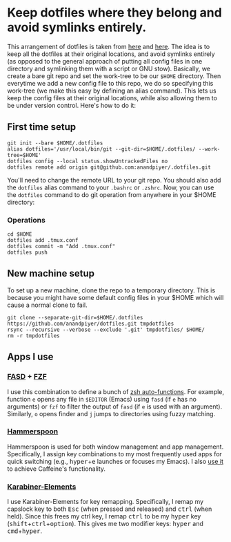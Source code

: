 # Keep dotfiles where they belong and avoid symlinks entirely.

This arrangement of dotfiles is taken from [here](https://news.ycombinator.com/item?id=11070797) and [here](https://developer.atlassian.com/blog/2016/02/best-way-to-store-dotfiles-git-bare-repo/). The idea is to keep all the dotfiles at their original locations, and avoid symlinks entirely (as opposed to the general approach of putting all config files in one directory and symlinking them with a script or GNU stow). Basically, we create a bare git repo and set the work-tree to be our `$HOME` directory. Then everytime we add a new config file to this repo, we do so specifying this work-tree (we make this easy by defining an alias command). This lets us keep the config files at their original locations, while also allowing them to be under version control. Here's how to do it:

## First time setup
```
git init --bare $HOME/.dotfiles
alias dotfiles='/usr/local/bin/git --git-dir=$HOME/.dotfiles/ --work-tree=$HOME'
dotfiles config --local status.showUntrackedFiles no
dotfiles remote add origin git@github.com:anandpiyer/.dotfiles.git
```
You'll need to change the remote URL to your git repo. You should also add the `dotfiles` alias command to your `.bashrc` or  `.zshrc`. Now, you can use the `dotfiles` command to do git operation from anywhere in your $HOME directory:

### Operations
```
cd $HOME
dotfiles add .tmux.conf
dotfiles commit -m "Add .tmux.conf"
dotfiles push
```
## New machine setup
To set up a new machine, clone the repo to a temporary directory. This is because you might have some default config files in your $HOME which will cause a normal clone to fail.
```
git clone --separate-git-dir=$HOME/.dotfiles https://github.com/anandpiyer/dotfiles.git tmpdotfiles
rsync --recursive --verbose --exclude '.git' tmpdotfiles/ $HOME/
rm -r tmpdotfiles
```
## Apps I use

### [FASD](https://github.com/clvv/fasd) + [FZF](https://github.com/junegunn/fzf)
I use this combination to define a bunch of [zsh auto-functions](https://github.com/anandpiyer/.dotfiles/blob/master/.zshrc). For example, function `e` opens any file in `$EDITOR` (Emacs) using `fasd` (if `e` has no arguments) or `fzf` to filter the output of `fasd` (if `e` is used with an argument). Similarly, `o` opens finder and `j` jumps to directories using fuzzy matching.

### [Hammerspoon](http://www.hammerspoon.org/)
Hammerspoon is used for both window management and app management. Specifically, I assign key combinations to my most frequently used apps for quick switching (e.g., <kbd>hyper</kbd>+<kbd>e</kbd> launches or focuses my Emacs). I also [use it](https://github.com/anandpiyer/.dotfiles/blob/b2ec2a12dfe6b8917e0304b728d680c06b06f5ba/.hammerspoon/init.lua#L20) to achieve Caffeine's functionality.

### [Karabiner-Elements](https://pqrs.org/osx/karabiner/)
I use Karabiner-Elements for key remapping. Specifically, I remap my capslock
key to both <kbd>Esc</kbd> (when pressed and released) and <kbd>ctrl</kbd> (when
held). Since this frees my ctrl key, I remap <kbd>ctrl</kbd> to be my
<kbd>hyper</kbd> key (<kbd>shift</kbd>+<kbd>ctrl</kbd>+<kbd>option</kbd>). This
gives me two modifier keys: <kbd>hyper</kbd> and <kbd>cmd</kbd>+<kbd>hyper</kbd>.
